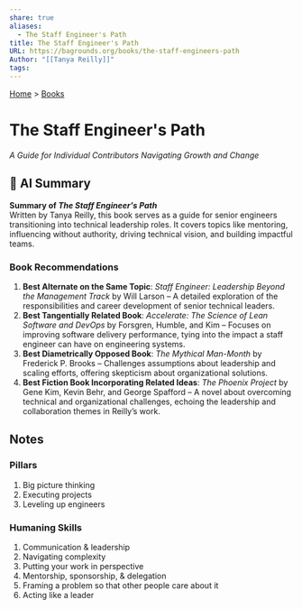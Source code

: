 ```yaml
---
share: true
aliases:
  - The Staff Engineer's Path
title: The Staff Engineer's Path
URL: https://bagrounds.org/books/the-staff-engineers-path
Author: "[[Tanya Reilly]]"
tags: 
---
```

[Home](../index.md) > [Books](./index.md)  
# The Staff Engineer's Path  
_A Guide for Individual Contributors Navigating Growth and Change_  
  
## 🤖 AI Summary  
**Summary of *The Staff Engineer's Path***    
Written by Tanya Reilly, this book serves as a guide for senior engineers transitioning into technical leadership roles. It covers topics like mentoring, influencing without authority, driving technical vision, and building impactful teams.  
  
### Book Recommendations    
1. **Best Alternate on the Same Topic**: *Staff Engineer: Leadership Beyond the Management Track* by Will Larson – A detailed exploration of the responsibilities and career development of senior technical leaders.    
2. **Best Tangentially Related Book**: *Accelerate: The Science of Lean Software and DevOps* by Forsgren, Humble, and Kim – Focuses on improving software delivery performance, tying into the impact a staff engineer can have on engineering systems.    
3. **Best Diametrically Opposed Book**: *The Mythical Man-Month* by Frederick P. Brooks – Challenges assumptions about leadership and scaling efforts, offering skepticism about organizational solutions.    
4. **Best Fiction Book Incorporating Related Ideas**: *The Phoenix Project* by Gene Kim, Kevin Behr, and George Spafford – A novel about overcoming technical and organizational challenges, echoing the leadership and collaboration themes in Reilly’s work.  
  
## Notes  
### Pillars  
1. Big picture thinking  
2. Executing projects  
3. Leveling up engineers  
  
### Humaning Skills  
1. Communication & leadership  
2. Navigating complexity  
3. Putting your work in perspective  
4. Mentorship, sponsorship, & delegation  
5. Framing a problem so that other people care about it  
6. Acting like a leader  
